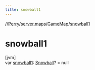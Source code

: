 ```yaml
---
title: snowball1
---
```

//[Perry](../../../index.html)/[server.maps](../index.html)/[GameMap](index.html)/[snowball1](snowball1.html)



# snowball1



[jvm]\
var [snowball1](snowball1.html): [Snowball](../../server.events.gm/-snowball/index.html)? = null




